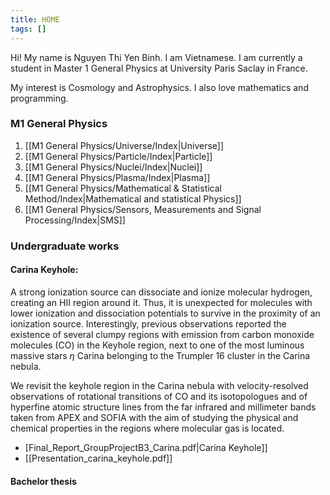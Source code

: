 ```yaml
---
title: HOME
tags: []
---
```

Hi! My name is Nguyen Thi Yen Binh. I am Vietnamese. I am currently a student in Master 1 General Physics at University Paris Saclay in France. 

My interest is Cosmology and Astrophysics. I also love mathematics and programming.
### M1 General Physics
1. [[M1 General Physics/Universe/Index|Universe]]
2. [[M1 General Physics/Particle/Index|Particle]]
3. [[M1 General Physics/Nuclei/Index|Nuclei]]
4. [[M1 General Physics/Plasma/Index|Plasma]]
5. [[M1 General Physics/Mathematical & Statistical Method/Index|Mathematical and statistical Physics]]
6. [[M1 General Physics/Sensors, Measurements and Signal Processing/Index|SMS]]
### Undergraduate works

#### Carina Keyhole: 
A strong ionization source can dissociate and ionize molecular hydrogen, creating an HII region around it. Thus, it is unexpected for molecules with lower ionization and dissociation potentials to survive in the proximity of an ionization source. Interestingly, previous observations reported the existence of several clumpy regions with emission from carbon monoxide molecules (CO)  in the Keyhole region, next to one of the most luminous massive stars $\eta$ Carina belonging to the Trumpler 16 cluster in the Carina nebula. 

We revisit the keyhole region in the Carina nebula with velocity-resolved observations of rotational transitions of CO and its isotopologues and of hyperfine atomic structure lines from the far infrared and millimeter bands taken from APEX and SOFIA with the aim of studying the physical and chemical properties in the regions where molecular gas is located.
- [Final_Report_GroupProjectB3_Carina.pdf|Carina Keyhole]]
- [[Presentation_carina_keyhole.pdf]]
#### Bachelor thesis











